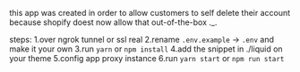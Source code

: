 this app was created in order to allow customers to self delete their account because shopify doest now allow that out-of-the-box ._.

steps:
    1.over ngrok tunnel or ssl real
    2.rename `.env.example` -> `.env` and make it your own
    3.run `yarn` or `npm install`
    4.add the snippet in ./liquid on your theme
    5.config app proxy instance
    6.run `yarn start` or `npm run start`
